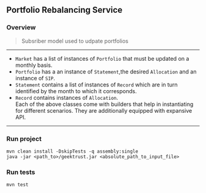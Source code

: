 ## Portfolio Rebalancing Service
### Overview
> Subsriber model used to udpate portfolios
---
 - `Market` has a list of instances of `Portfolio` that must be updated on a monthly basis.<br>
 - `Portfolio` has a an instance of `Statement`,the desired `Allocation` and an instance of `SIP`.<br>
 - `Statement` contains a list of instances of `Record` which are in turn identified by the month to which it corresponds.<br>
 - `Record` contains instances of `Allocation`.<br>
Each of the above classes come with builders that help in instantiating for different scenarios. They are additionally equipped with expansive API.
---
### Run project
```
mvn clean install -DskipTests -q assembly:single
java -jar <path_to>/geektrust.jar <absolute_path_to_input_file>
```
### Run tests
```
mvn test
```
